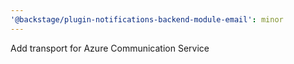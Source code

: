 ```yaml
---
'@backstage/plugin-notifications-backend-module-email': minor
---
```


Add transport for Azure Communication Service
